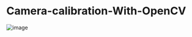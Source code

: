 # Camera-calibration-With-OpenCV

![image](https://user-images.githubusercontent.com/65816571/135294386-3371f345-8eb3-4fcf-a899-02758eacdbc6.png)
